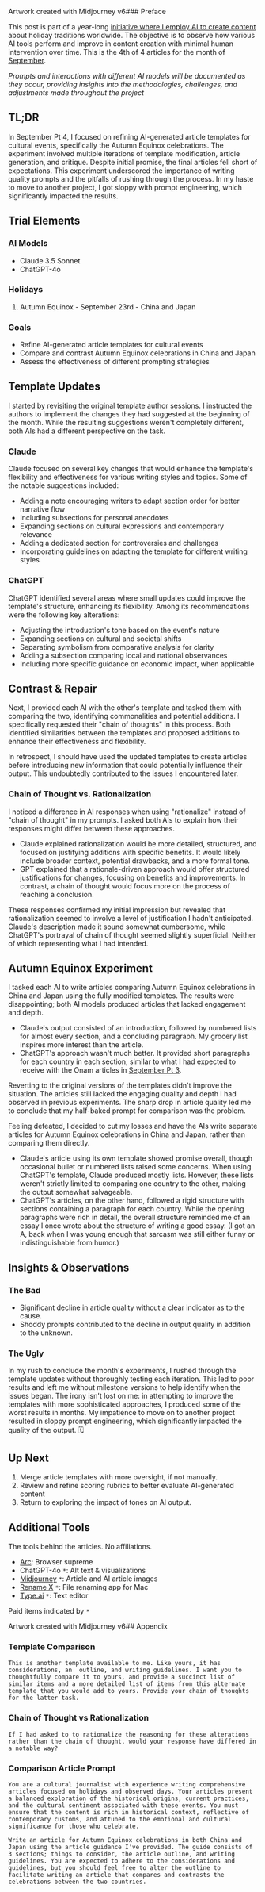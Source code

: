 <u></u>Artwork created with Midjourney v6### Preface

This post is part of a year-long <u>initiative where I employ AI to create content</u> about holiday traditions worldwide. The objective is to observe how various AI tools perform and improve in content creation with minimal human intervention over time. This is the 4th of 4 articles for the month of <u>September</u>.

*Prompts and interactions with different AI models will be documented as they occur, providing insights into the methodologies, challenges, and adjustments made throughout the project*

## TL;DR

In September Pt 4, I focused on refining AI-generated article templates for cultural events, specifically the Autumn Equinox celebrations. The experiment involved multiple iterations of template modification, article generation, and critique. Despite initial promise, the final articles fell short of expectations. This experiment underscored the importance of writing quality prompts and the pitfalls of rushing through the process. In my haste to move to another project, I got sloppy with prompt engineering, which significantly impacted the results.

## Trial Elements

### AI Models

- Claude 3.5 Sonnet
- ChatGPT-4o

### Holidays

1. Autumn Equinox - September 23rd - China and Japan

### Goals

- Refine AI-generated article templates for cultural events
- Compare and contrast Autumn Equinox celebrations in China and Japan
- Assess the effectiveness of different prompting strategies

## Template Updates

I started by revisiting the original template author sessions. I instructed the authors to implement the changes they had suggested at the beginning of the month. While the resulting suggestions weren't completely different, both AIs had a different perspective on the task.

### Claude

Claude focused on several key changes that would enhance the template's flexibility and effectiveness for various writing styles and topics. Some of the notable suggestions included:

- Adding a note encouraging writers to adapt section order for better narrative flow
- Including subsections for personal anecdotes
- Expanding sections on cultural expressions and contemporary relevance
- Adding a dedicated section for controversies and challenges
- Incorporating guidelines on adapting the template for different writing styles

### ChatGPT

ChatGPT identified several areas where small updates could improve the template's structure, enhancing its flexibility. Among its recommendations were the following key alterations:

- Adjusting the introduction's tone based on the event's nature
- Expanding sections on cultural and societal shifts
- Separating symbolism from comparative analysis for clarity
- Adding a subsection comparing local and national observances
- Including more specific guidance on economic impact, when applicable

## Contrast & Repair

Next, I provided each AI with the other's template and tasked them with comparing the two, identifying commonalities and potential additions. I specifically requested their "chain of thoughts" in this process. Both identified similarities between the templates and proposed additions to enhance their effectiveness and flexibility.

In retrospect, I should have used the updated templates to create articles before introducing new information that could potentially influence their output. This undoubtedly contributed to the issues I encountered later.

### Chain of Thought vs. Rationalization

I noticed a difference in AI responses when using "rationalize" instead of "chain of thought" in my prompts. I asked both AIs to explain how their responses might differ between these approaches.

- Claude explained rationalization would be more detailed, structured, and focused on justifying additions with specific benefits. It would likely include broader context, potential drawbacks, and a more formal tone.
- GPT explained that a rationale-driven approach would offer structured justifications for changes, focusing on benefits and improvements. In contrast, a chain of thought would focus more on the process of reaching a conclusion.

These responses confirmed my initial impression but revealed that rationalization seemed to involve a level of justification I hadn't anticipated. Claude's description made it sound somewhat cumbersome, while ChatGPT's portrayal of chain of thought seemed slightly superficial. Neither of which representing what I had intended.

## Autumn Equinox Experiment

I tasked each AI to write articles comparing Autumn Equinox celebrations in China and Japan using the fully modified templates. The results were disappointing; both AI models produced articles that lacked engagement and depth.

- Claude's output consisted of an introduction, followed by numbered lists for almost every section, and a concluding paragraph. My grocery list inspires more interest than the article.
- ChatGPT's approach wasn't much better. It provided short paragraphs for each country in each section, similar to what I had expected to receive with the Onam articles in <u>September Pt 3</u>.

Reverting to the original versions of the templates didn't improve the situation. The articles still lacked the engaging quality and depth I had observed in previous experiments. The sharp drop in article quality led me to conclude that my half-baked prompt for comparison was the problem.

<u></u>Feeling defeated, I decided to cut my losses and have the AIs write separate articles for Autumn Equinox celebrations in China and Japan, rather than comparing them directly.

- Claude's article using its own template showed promise overall, though occasional bullet or numbered lists raised some concerns. When using ChatGPT's template, Claude produced mostly lists. However, these lists weren't strictly limited to comparing one country to the other, making the output somewhat salvageable.
- ChatGPT's articles, on the other hand, followed a rigid structure with sections containing a paragraph for each country. While the opening paragraphs were rich in detail, the overall structure reminded me of an essay I once wrote about the structure of writing a good essay. (I got an A, back when I was young enough that sarcasm was still either funny or indistinguishable from humor.)

## Insights & Observations

### The Bad

- Significant decline in article quality without a clear indicator as to the cause.
- Shoddy prompts contributed to the decline in output quality in addition to the unknown.

### The Ugly

In my rush to conclude the month's experiments, I rushed through the template updates without thoroughly testing each iteration. This led to poor results and left me without milestone versions to help identify when the issues began. The irony isn't lost on me: in attempting to improve the templates with more sophisticated approaches, I produced some of the worst results in months. My impatience to move on to another project resulted in sloppy prompt engineering, which significantly impacted the quality of the output. 🗓️

## Up Next

1. Merge article templates with more oversight, if not manually.
2. Review and refine scoring rubrics to better evaluate AI-generated content
3. Return to exploring the impact of tones on AI output.

## Additional Tools

The tools behind the articles. No affiliations.

- <u>Arc</u>: Browser supreme
- ChatGPT-4o `*`: Alt text & visualizations
- <u>Midjourney</u> `*`: Article and AI article images
- <u>Rename X</u> `*`: File renaming app for Mac
- <u>Type.ai</u> `*`: Text editor

Paid items indicated by `*`

<u></u>Artwork created with Midjourney v6## Appendix

### Template Comparison

```
This is another template available to me. Like yours, it has considerations, an  outline, and writing guidelines. I want you to thoughtfully compare it to yours, and provide a succinct list of similar items and a more detailed list of items from this alternate template that you would add to yours. Provide your chain of thoughts for the latter task.
```

### Chain of Thought vs Rationalization

```
If I had asked to to rationalize the reasoning for these alterations rather than the chain of thought, would your response have differed in a notable way?
```

### Comparison Article Prompt

```
You are a cultural journalist with experience writing comprehensive articles focused on holidays and observed days. Your articles present a balanced exploration of the historical origins, current practices, and the cultural sentiment associated with these events. You must ensure that the content is rich in historical context, reflective of contemporary customs, and attuned to the emotional and cultural significance for those who celebrate. 

Write an article for Autumn Equinox celebrations in both China and Japan using the article guidance I've provided. The guide consists of 3 sections; things to consider, the article outline, and writing guidelines. You are expected to adhere to the considerations and guidelines, but you should feel free to alter the outline to facilitate writing an article that compares and contrasts the celebrations between the two countries.
```

<u></u>